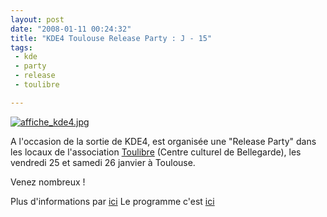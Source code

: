 ```yaml
---
layout: post
date: "2008-01-11 00:24:32"
title: "KDE4 Toulouse Release Party : J - 15"
tags:
 - kde
 - party
 - release
 - toulibre

---
```


[![affiche_kde4.jpg](http://static.zenithar.org/wp-content/uploads/affiche_kde4.jpg)](http://static.zenithar.org/wp-content/uploads/affiche_kde4.jpg)



A l'occasion de la sortie de KDE4, est organisée une "Release Party" dans les locaux de l'association [Toulibre](http://www.toulibre.org/) (Centre culturel de Bellegarde), les vendredi 25 et samedi 26 janvier à Toulouse.

Venez nombreux !

Plus d'informations par [ici](http://www.toulibre.org/KDE4)
Le programme c'est [ici](http://www.toulibre.org/KDE4Programme26Janvier2008)
